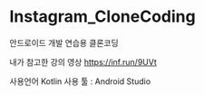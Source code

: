 # Instagram_CloneCoding

안드로이드 개발 연습용 클론코딩

내가 참고한 강의 영상
https://inf.run/9UVt

사용언어 Kotlin
사용 툴 : Android Studio
